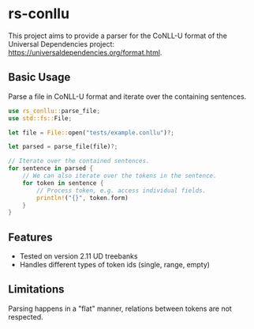# rs-conllu

This project aims to provide a parser for the CoNLL-U format of the Universal Dependencies project: https://universaldependencies.org/format.html.

## Basic Usage

Parse a file in CoNLL-U format and iterate over the containing sentences.

```rust
use rs_conllu::parse_file;
use std::fs::File;

let file = File::open("tests/example.conllu")?;

let parsed = parse_file(file)?;

// Iterate over the contained sentences.
for sentence in parsed {
    // We can also iterate over the tokens in the sentence.
    for token in sentence {
        // Process token, e.g. access individual fields.
        println!("{}", token.form)
    }
}
```

## Features

- Tested on version 2.11 UD treebanks
- Handles different types of token ids (single, range, empty)

## Limitations

Parsing happens in a "flat" manner, relations between tokens are not respected.

